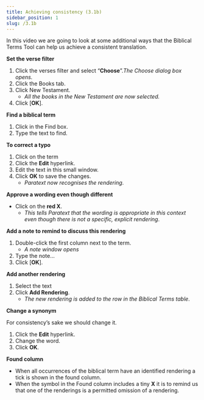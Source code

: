 ```yaml
---
title: Achieving consistency (3.1b)
sidebar_position: 1
slug: /3.1b
---
```




In this video we are going to look at some additional ways that the Biblical Terms Tool can help us achieve a consistent translation.


**Set the verse filter**

1. Click the verses filter and select “**Choose**”._The Choose dialog box opens._
1. Click the Books tab.
1. Click New Testament.
	- _All the books in the New Testament are now selected._
1. Click [**OK**].

**Find a biblical term**

1. Click in the Find box.
1. Type the text to find.

**To correct a typo**

1. Click on the term
1. Click the **Edit** hyperlink.
1. Edit the text in this small window.
1. Click **OK** to save the changes.
	- _Paratext now recognises the rendering_.

**Approve a wording even though different**

- Click on the **red X**.
	- _This tells Paratext that the wording is appropriate in this context even though there is not a specific, explicit rendering_.

**Add a note to remind to discuss this rendering**

1. Double-click the first column next to the term.
	- _A note window opens_
1. Type the note…
1. Click [**OK**].

**Add another rendering**

1. Select the text
1. Click **Add Rendering**.
	- _The new rendering is added to the row in the Biblical Terms table_.

**Change a synonym**


For consistency’s sake we should change it.

1. Click the **Edit** hyperlink.
1. Change the word.
1. Click **OK**.

**Found column**

- When all occurrences of the biblical term have an identified rendering a tick is shown in the found column.
- When the symbol in the Found column includes a tiny **X** it is to remind us that one of the renderings is a permitted omission of a rendering.

